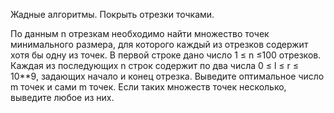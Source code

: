 Жадные алгоритмы. Покрыть отрезки точками.


По данным n отрезкам необходимо найти множество точек минимального размера,
для которого каждый из отрезков содержит хотя бы одну из точек.
В первой строке дано число 1 ≤ n ≤100 отрезков.
Каждая из последующих n строк содержит по два числа 0 ≤ l ≤ r ≤ 10**9, задающих начало и конец отрезка.
Выведите оптимальное число m точек и сами m точек. Если таких множеств точек несколько,
выведите любое из них.